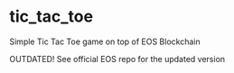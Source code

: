 # tic_tac_toe
Simple Tic Tac Toe game on top of EOS Blockchain

OUTDATED! See official EOS repo for the updated version
